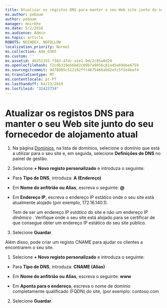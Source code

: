 ```yaml
---
title: Atualizar os registos DNS para manter o seu Web site junto do seu fornecedor de alojamento atual
ms.author: pebaum
author: pebaum
manager: mnirkhe
ms.date: 5/2/2018
ms.audience: Admin
ms.topic: article
ROBOTS: NOINDEX, NOFOLLOW
localization_priority: Normal
ms.collection: Adm_O365
ms.custom: ''
ms.assetid: 48251355-7383-4fdc-a1e1-9dc2c85a8d29
ms.openlocfilehash: f2cdb319e56b82c09b7a9856c81a45e69dee6759
ms.sourcegitcommit: 9d78905c512192ffc4675468abd2efc5f2e4baf4
ms.translationtype: MT
ms.contentlocale: pt-PT
ms.lasthandoff: 04/23/2019
ms.locfileid: "32423734"
---
```

# <a name="update-dns-records-to-keep-your-website-with-your-current-hosting-provider"></a>Atualizar os registos DNS para manter o seu Web site junto do seu fornecedor de alojamento atual

1. Na página [Domínios](https://portal.office.com/adminportal/home#/Domains), na lista de domínios, selecione o domínio que está a utilizar para o seu site e, em seguida, selecione **Definições de DNS** no painel de gestão. 
    
2. Selecione **+ Novo registo personalizado** e introduza o seguinte: 
    
  - Para **Tipo de DNS**, introduza: **A (Endereço)**
    
  - Em **Nome do anfitrião ou Alias**, escreva o seguinte: **@**
    
  - Em **Endereço IP**, escreva o endereço IP estático onde o seu site está atualmente alojado (por exemplo, 172.16.140.1). 
    
    Tem de ser um endereço IP  *estático*  do site e não um endereço IP  *dinâmico*  . Verifique onde o seu site está alojado para se certificar de que consegue obter um endereço IP estático do seu site público. 
    
3. Selecione **Guardar**. 
    
Além disso, pode criar um registo CNAME para ajudar os clientes a encontrarem o seu site.
  
1. Selecione **+ Novo registo personalizado** e introduza o seguinte: 
    
  - Para **Tipo de DNS**, introduza: **CNAME (Alias)**
    
  - Em **Nome do anfitrião ou Alias**, escreva o seguinte: **www**
    
  - Em **Aponta para o endereço**, escreva o nome de domínio completamente qualificado (FQDN) do site, (por exemplo: contoso.com 
    
2. Selecione **Guardar**. 
    


